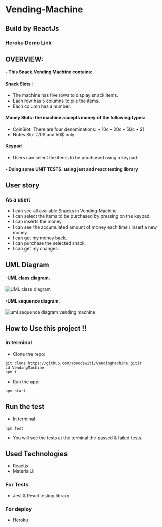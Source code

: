 # Vending-Machine
## Build by ReactJs

<!-- ![](https://media.giphy.com/media/xT5LMW6nbTu8pUHZgA/giphy.gif) -->

### [Heroku Demo Link]()

## OVERVIEW:
#### - This Snack Vending Machine contains: 
#### Snack Slots :
- The machine has five rows to display snack items.
- Each row has 5 columns to pile the items.
- Each column has a number.
#### Money Slots: the machine accepts money of the following types:
- CoinSlot: There are four denominations: • 10c • 20c • 50c • $1
- Notes Slot :20$ and 50$ only
#### Keypad
- Users can select the items to be purchased using a keypad.
#### - Doing some UNIT TESTS: using jest and react testing library


## User story
### As a user:
-  I can see all available Snacks in Vending Machine.
-  I can select the items to be purchased by pressing on the keypad.
-  I can inserts the money.
-  I can see the accumulated amount of money each time i insert a new money.
-  I can get my money back.
-  I can purchase the selected snack.
-  I can get my changes.

## UML Diagram
#### -UML class diagram.
![UML class diagram](https://i.ibb.co/HGwgLTf/VM.png) 

#### -UML sequence diagram.
![uml sequence diagram vending machine](https://i.ibb.co/Ks1vSZK/uml-sequence-diagram-vending-machine.jpg) 

## How to Use this project !!
### In terminal
- Clone the repo:
```
git clone https://github.com/aboodswiti/VendingMachine.gitit
cd VendingMachine
npm i
```
- Run the app:
```
npm start
```
## Run the test
- In terminal
```
npm test
```
- You will see the tests at the terminal the passed & failed tests. 

## Used Technologies
- Reactjs
- MaterialUi 
### For Tests
- Jest & React testing library 
### For deploy
- Heroku

